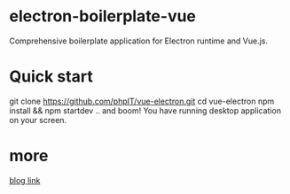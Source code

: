 # electron-boilerplate-vue
Comprehensive boilerplate application for Electron runtime and Vue.js. 
# Quick start 

  git clone https://github.com/phpIT/vue-electron.git
  cd vue-electron
  npm install && npm startdev
.. and boom! You have running desktop application on your screen.
# more
   [blog link](http://www.luoxinxin.com.cn/2016/11/04/vue-electron%E6%9E%84%E5%BB%BA%E6%A1%8C%E9%9D%A2%E5%BA%94%E7%94%A8/)
